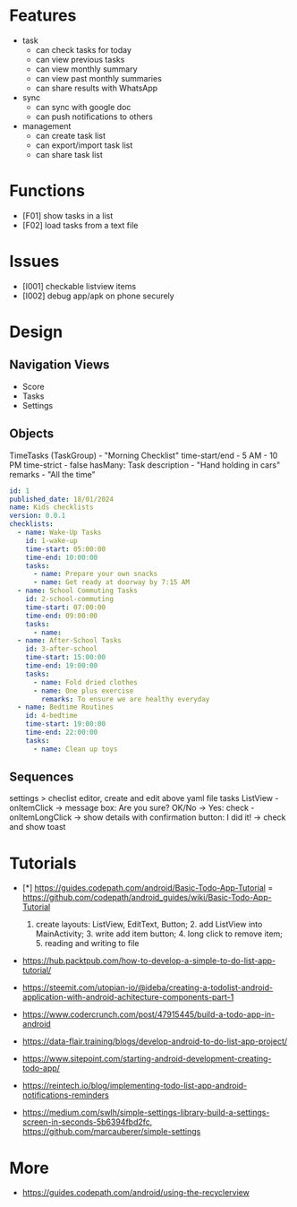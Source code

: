 

# Features

- task
	- can check tasks for today
	- can view previous tasks
	- can view monthly summary
	- can view past monthly summaries
	- can share results with WhatsApp
- sync
	- can sync with google doc
	- can push notifications to others
- management
	- can create task list
	- can export/import task list
	- can share task list


# Functions

- [F01] show tasks in a list
- [F02] load tasks from a text file

# Issues
- [I001] checkable listview items
- [I002] debug app/apk on phone securely

# Design

## Navigation Views

- Score
- Tasks
- Settings

## Objects

TimeTasks (TaskGroup)	- "Morning Checklist"
	time-start/end		- 5 AM - 10 PM
	time-strict			- false
	hasMany: Task
		description		- "Hand holding in cars"
		remarks			- "All the time"

```checklists.yaml
id: 1
published_date: 18/01/2024
name: Kids checklists
version: 0.0.1
checklists:
  - name: Wake-Up Tasks
    id: 1-wake-up
	time-start: 05:00:00
	time-end: 10:00:00
    tasks:
      - name: Prepare your own snacks
      - name: Get ready at doorway by 7:15 AM
  - name: School Commuting Tasks
    id: 2-school-commuting
	time-start: 07:00:00
	time-end: 09:00:00
    tasks:
      - name: 
  - name: After-School Tasks
    id: 3-after-school
	time-start: 15:00:00
	time-end: 19:00:00
    tasks:
      - name: Fold dried clothes
	  - name: One plus exercise
	    remarks: To ensure we are healthy everyday
  - name: Bedtime Routines
    id: 4-bedtime
	time-start: 19:00:00
	time-end: 22:00:00
    tasks:
      - name: Clean up toys


```


## Sequences

settings > checlist editor, create and edit above yaml file
tasks ListView
	- onItemClick -> message box: Are you sure? OK/No -> Yes: check
	- onItemLongClick -> show details with confirmation button: I did it! -> check and show toast


# Tutorials

- [*] https://guides.codepath.com/android/Basic-Todo-App-Tutorial = https://github.com/codepath/android_guides/wiki/Basic-Todo-App-Tutorial
	1. create layouts: ListView, EditText, Button; 2. add ListView into MainActivity; 3. write add item button; 4. long click to remove item; 5. reading and writing to file

- https://hub.packtpub.com/how-to-develop-a-simple-to-do-list-app-tutorial/
- https://steemit.com/utopian-io/@ideba/creating-a-todolist-android-application-with-android-achitecture-components-part-1
- https://www.codercrunch.com/post/47915445/build-a-todo-app-in-android

- https://data-flair.training/blogs/develop-android-to-do-list-app-project/
- https://www.sitepoint.com/starting-android-development-creating-todo-app/


- https://reintech.io/blog/implementing-todo-list-app-android-notifications-reminders

- https://medium.com/swlh/simple-settings-library-build-a-settings-screen-in-seconds-5b6394fbd2fc, https://github.com/marcauberer/simple-settings

# More

- https://guides.codepath.com/android/using-the-recyclerview
